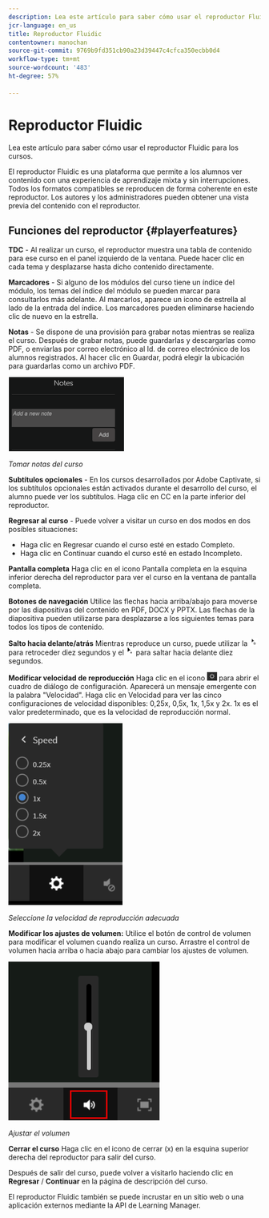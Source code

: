 ```yaml
---
description: Lea este artículo para saber cómo usar el reproductor Fluidic para los cursos.
jcr-language: en_us
title: Reproductor Fluidic
contentowner: manochan
source-git-commit: 9769b9fd351cb90a23d39447c4cfca350ecbb0d4
workflow-type: tm+mt
source-wordcount: '483'
ht-degree: 57%

---
```




# Reproductor Fluidic

Lea este artículo para saber cómo usar el reproductor Fluidic para los cursos.

El reproductor Fluidic es una plataforma que permite a los alumnos ver contenido con una experiencia de aprendizaje mixta y sin interrupciones. Todos los formatos compatibles se reproducen de forma coherente en este reproductor. Los autores y los administradores pueden obtener una vista previa del contenido con el reproductor.

## Funciones del reproductor {#playerfeatures}

<!--![](assets/fluidicplayer-callout.png)-->

**TDC** - Al realizar un curso, el reproductor muestra una tabla de contenido para ese curso en el panel izquierdo de la ventana. Puede hacer clic en cada tema y desplazarse hasta dicho contenido directamente.

**Marcadores** - Si alguno de los módulos del curso tiene un índice del módulo, los temas del índice del módulo se pueden marcar para consultarlos más adelante. Al marcarlos, aparece un icono de estrella al lado de la entrada del índice. Los marcadores pueden eliminarse haciendo clic de nuevo en la estrella.

**Notas** - Se dispone de una provisión para grabar notas mientras se realiza el curso. Después de grabar notas, puede guardarlas y descargarlas como PDF, o enviarlas por correo electrónico al Id. de correo electrónico de los alumnos registrados. Al hacer clic en Guardar, podrá elegir la ubicación para guardarlas como un archivo PDF.

![](assets/notes.png)

*Tomar notas del curso*

**Subtítulos opcionales** - En los cursos desarrollados por Adobe Captivate, si los subtítulos opcionales están activados durante el desarrollo del curso, el alumno puede ver los subtítulos. Haga clic en CC en la parte inferior del reproductor.

**Regresar al curso** - Puede volver a visitar un curso en dos modos en dos posibles situaciones:

* Haga clic en Regresar cuando el curso esté en estado Completo.
* Haga clic en Continuar cuando el curso esté en estado Incompleto.

**Pantalla completa** Haga clic en el icono Pantalla completa en la esquina inferior derecha del reproductor para ver el curso en la ventana de pantalla completa.

**Botones de navegación** Utilice las flechas hacia arriba/abajo para moverse por las diapositivas del contenido en PDF, DOCX y PPTX. Las flechas de la diapositiva pueden utilizarse para desplazarse a los siguientes temas para todos los tipos de contenido.

**Salto hacia delante/atrás** Mientras reproduce un curso, puede utilizar la ![](assets/asset-1.png) para retroceder diez segundos y el  ![](assets/assets-2.png) para saltar hacia delante diez segundos.

**Modificar velocidad de reproducción** Haga clic en el icono ![](assets/speedicon.png) para abrir el cuadro de diálogo de configuración. Aparecerá un mensaje emergente con la palabra &quot;Velocidad&quot;. Haga clic en Velocidad para ver las cinco configuraciones de velocidad disponibles: 0,25x, 0,5x, 1x, 1,5x y 2x. 1x es el valor predeterminado, que es la velocidad de reproducción normal.

![](assets/speedvariants.png)

*Seleccione la velocidad de reproducción adecuada*

**Modificar los ajustes de volumen:** Utilice el botón de control de volumen para modificar el volumen cuando realiza un curso. Arrastre el control de volumen hacia arriba o hacia abajo para cambiar los ajustes de volumen.

![](assets/volumecontrol.png)

*Ajustar el volumen*

**Cerrar el curso** Haga clic en el icono de cerrar (x) en la esquina superior derecha del reproductor para salir del curso.

Después de salir del curso, puede volver a visitarlo haciendo clic en **Regresar** / **Continuar** en la página de descripción del curso.

El reproductor Fluidic también se puede incrustar en un sitio web o una aplicación externos mediante la API de Learning Manager.
